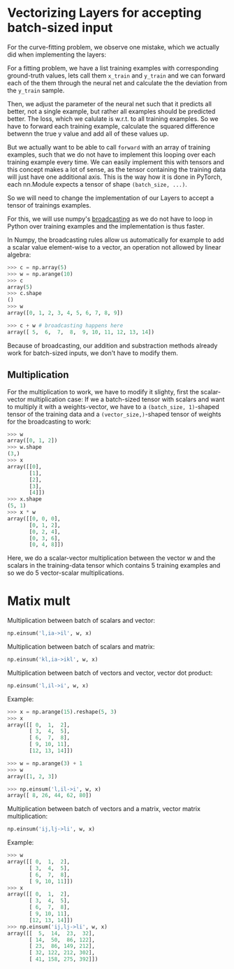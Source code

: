 # Vectorizing Layers for accepting batch-sized input 

For the curve-fitting problem, we observe one mistake, which we actually did when implementing the layers:

For a fitting problem, we have a list training examples with corresponding ground-truth values, lets call them `x_train` and `y_train` and we can forward each of the them through the neural net and calculate the the deviation from the `y_train` sample. 

Then, we adjust the parameter of the neural net such that it predicts all better, not a single example, but rather all examples should be predicted better. 
The loss, which we calulate is w.r.t. to all training examples. So we have to forward each training example, calculate the squared difference betwenn the true y value 
and add all of these values up. 

But we actually want to be able to call `forward` with an array of training examples, such that we do not have to implement this looping over each training example every time. 
We can easily implement this with tensors and this concept makes a lot of sense, as the tensor containing the training data will just have one additional axis. 
This is the way how it is done in PyTorch, each nn.Module expects a tensor of shape `(batch_size, ...)`.

So we will need to change the implementation of our Layers to accept a tensor of trainings examples. 

For this, we will use numpy's [broadcasting]() as we do not have to loop in Python over training examples and the implementation is thus faster. 

In Numpy, the broadcasting rules allow us automatically for example to add a scalar value element-wise to a vector, an operation not allowed by linear algebra:

``` Python
>>> c = np.array(5)
>>> w = np.arange(10)
>>> c
array(5)
>>> c.shape 
()
>>> w
array([0, 1, 2, 3, 4, 5, 6, 7, 8, 9])

>>> c + w # broadcasting happens here
array([ 5,  6,  7,  8,  9, 10, 11, 12, 13, 14])

```

Because of broadcasting, our addition and substraction methods already work for batch-sized inputs, we don't have to modify them.

## Multiplication 

For the multiplication to work, we have to modify it slighty, first the scalar-vector multiplication case: 
If we a batch-sized tensor with scalars and want to multiply  it with a weights-vector, we have to a `(batch_size, 1)`-shaped tensor of the training data 
and a `(vector_size,)`-shaped tensor of weights for the broadcasting to work: 

```Python
>>> w
array([0, 1, 2])
>>> w.shape
(3,)
>>> x
array([[0],
       [1],
       [2],
       [3],
       [4]])
>>> x.shape
(5, 1)
>>> x * w
array([[0, 0, 0],
       [0, 1, 2],
       [0, 2, 4],
       [0, 3, 6],
       [0, 4, 8]])
```
Here, we do a scalar-vector multiplication between the vector w and the scalars in the training-data tensor which contains 5 training examples and so we do 5 vector-scalar multiplications.

# Matix mult

Multiplication between batch of scalars and vector: 

```Python
np.einsum('l,ia->il', w, x)
```

Multiplication between batch of scalars and matrix: 

```Python
np.einsum('kl,ia->ikl', w, x)
```

Multiplication between batch of vectors and vector, vector dot product: 

```Python
np.einsum('l,il->i', w, x)
```

Example:

```Python
>>> x = np.arange(15).reshape(5, 3)
>>> x
array([[ 0,  1,  2],
       [ 3,  4,  5],
       [ 6,  7,  8],
       [ 9, 10, 11],
       [12, 13, 14]])

>>> w = np.arange(3) + 1
>>> w
array([1, 2, 3])

>>> np.einsum('l,il->i', w, x)
array([ 8, 26, 44, 62, 80])
```

Multiplication between batch of vectors and a matrix, vector matrix multiplication: 

```Python
np.einsum('ij,lj->li', w, x)
```
Example: 
```Python
>>> w
array([[ 0,  1,  2],
       [ 3,  4,  5],
       [ 6,  7,  8],
       [ 9, 10, 11]])
>>> x
array([[ 0,  1,  2],
       [ 3,  4,  5],
       [ 6,  7,  8],
       [ 9, 10, 11],
       [12, 13, 14]])
>>> np.einsum('ij,lj->li', w, x)
array([[  5,  14,  23,  32],
       [ 14,  50,  86, 122],
       [ 23,  86, 149, 212],
       [ 32, 122, 212, 302],
       [ 41, 158, 275, 392]])

```